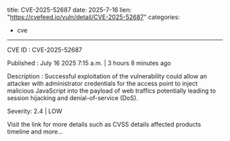  
title: CVE-2025-52687
date: 2025-7-16
lien: "https://cvefeed.io/vuln/detail/CVE-2025-52687"
categories:
  - cve
---

CVE ID : CVE-2025-52687

Published :  July 16
2025
7:15 a.m. | 3 hours
8 minutes ago

Description : Successful exploitation of the vulnerability could allow an attacker with administrator credentials for the access point to inject malicious JavaScript into the payload of web traffics
potentially leading to session hijacking and denial-of-service (DoS).

Severity: 2.4 | LOW

Visit the link for more details
such as CVSS details
affected products
timeline
and more...
